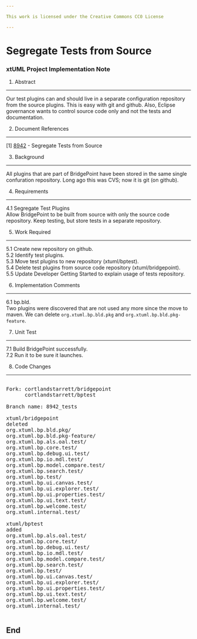 ```yaml
---

This work is licensed under the Creative Commons CC0 License

---
```


# Segregate Tests from Source
### xtUML Project Implementation Note


1. Abstract
-----------
Our test plugins can and should live in a separate configuration
repository from the source plugins.  This is easy with git and github.
Also, Eclipse governance wants to control source code only and not
the tests and documentation.

2. Document References
----------------------
[1] [8942](https://support.onefact.net/issues/8942) - Segregate Tests from Source  

3. Background
-------------
All plugins that are part of BridgePoint have been stored in the same
single confuration repository.  Long ago this was CVS; now it is git
(on github).

4. Requirements
---------------
4.1 Segregate Test Plugins  
Allow BridgePoint to be built from source with only the source code
repository.  Keep testing, but store tests in a separate repository.

5. Work Required
----------------
5.1 Create new repository on github.  
5.2 Identify test plugins.  
5.3 Move test plugins to new repository (xtuml/bptest).  
5.4 Delete test plugins from source code repository (xtuml/bridgepoint).  
5.5 Update Developer Getting Started to explain usage of tests repository.  

6. Implementation Comments
--------------------------
6.1 bp.bld.  
Two plugins were discovered that are not used any more since the
move to maven.  We can delete `org.xtuml.bp.bld.pkg` and
`org.xtuml.bp.bld.pkg-feature`.  

7. Unit Test
------------
7.1 Build BridgePoint successfully.  
7.2 Run it to be sure it launches.  

8. Code Changes
---------------
<pre>

Fork: cortlandstarrett/bridgepoint
      cortlandstarrett/bptest

Branch name: 8942_tests

xtuml/bridgepoint
deleted
org.xtuml.bp.bld.pkg/
org.xtuml.bp.bld.pkg-feature/
org.xtuml.bp.als.oal.test/
org.xtuml.bp.core.test/
org.xtuml.bp.debug.ui.test/
org.xtuml.bp.io.mdl.test/
org.xtuml.bp.model.compare.test/
org.xtuml.bp.search.test/
org.xtuml.bp.test/
org.xtuml.bp.ui.canvas.test/
org.xtuml.bp.ui.explorer.test/
org.xtuml.bp.ui.properties.test/
org.xtuml.bp.ui.text.test/
org.xtuml.bp.welcome.test/
org.xtuml.internal.test/

xtuml/bptest
added
org.xtuml.bp.als.oal.test/
org.xtuml.bp.core.test/
org.xtuml.bp.debug.ui.test/
org.xtuml.bp.io.mdl.test/
org.xtuml.bp.model.compare.test/
org.xtuml.bp.search.test/
org.xtuml.bp.test/
org.xtuml.bp.ui.canvas.test/
org.xtuml.bp.ui.explorer.test/
org.xtuml.bp.ui.properties.test/
org.xtuml.bp.ui.text.test/
org.xtuml.bp.welcome.test/
org.xtuml.internal.test/

</pre>

End
---

